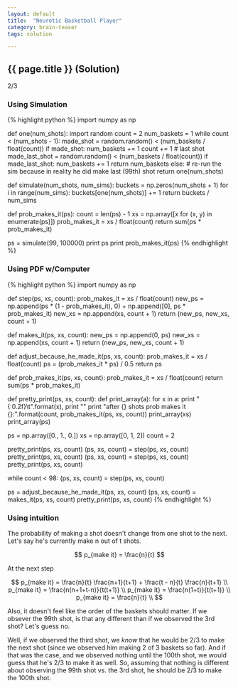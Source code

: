 ```yaml
---
layout: default
title:  "Neurotic Basketball Player"
category: brain-teaser
tags: solution

---
```


## {{ page.title }} (Solution) ##

2/3

### Using Simulation ###
{% highlight python %}
import numpy as np

def one(num_shots):
    import random
    count = 2
    num_baskets = 1
    while count < (num_shots - 1):
        made_shot = random.random() < (num_baskets / float(count))
        if made_shot:
            num_baskets += 1
        count += 1
    # last shot
    made_last_shot = random.random() < (num_baskets / float(count))
    if made_last_shot:
        num_baskets += 1
        return num_baskets
    else:
        # re-run the sim because in reality he did make last (99th) shot
        return one(num_shots)

def simulate(num_shots, num_sims):
    buckets = np.zeros(num_shots + 1)
    for i in range(num_sims):
        buckets[one(num_shots)] += 1
    return buckets / num_sims

def prob_makes_it(ps):
    count = len(ps) - 1
    xs = np.array([x for (x, y) in enumerate(ps)])
    prob_makes_it = xs / float(count)
    return sum(ps * prob_makes_it)

ps = simulate(99, 100000)
print ps
print prob_makes_it(ps)
{% endhighlight %}


### Using PDF w/Computer ###
{% highlight python %}
import numpy as np

def step(ps, xs, count):
    prob_makes_it = xs / float(count)
    new_ps = np.append(ps * (1 - prob_makes_it), 0) + np.append([0], ps * prob_makes_it)
    new_xs = np.append(xs, count + 1)
    return (new_ps, new_xs, count + 1)

def makes_it(ps, xs, count):
    new_ps = np.append(0, ps)
    new_xs = np.append(xs, count + 1)
    return (new_ps, new_xs, count + 1)

def adjust_because_he_made_it(ps, xs, count):
    prob_makes_it = xs / float(count)
    ps = (prob_makes_it * ps) / 0.5
    return ps

def prob_makes_it(ps, xs, count):
    prob_makes_it = xs / float(count)
    return sum(ps * prob_makes_it)

def pretty_print(ps, xs, count):
    def print_array(a):
        for x in a: print "{:0.2f}\t".format(x),
        print ""
    print "after {} shots prob makes it {}:".format(count, prob_makes_it(ps, xs, count))
    print_array(xs)
    print_array(ps)

ps = np.array([0., 1., 0.])
xs = np.array([0, 1, 2])
count = 2

pretty_print(ps, xs, count)
(ps, xs, count) = step(ps, xs, count)
pretty_print(ps, xs, count)
(ps, xs, count) = step(ps, xs, count)
pretty_print(ps, xs, count)

while count < 98:
    (ps, xs, count) = step(ps, xs, count)

ps = adjust_because_he_made_it(ps, xs, count)
(ps, xs, count) = makes_it(ps, xs, count)
pretty_print(ps, xs, count)
{% endhighlight %}

### Using intuition ###

The probability of making a shot doesn't change from one shot to the next.  Let's say he's currently make n out of t shots.

$$
p_{make it} = \frac{n}{t} 
$$

At the next step

$$
p_{make it} = \frac{n}{t} \frac{n+1}{t+1} + \frac{t - n}{t} \frac{n}{t+1} \\
p_{make it} = \frac{n(n+1+t-n)}{t(t+1)} \\
p_{make it} = \frac{n(1+t)}{t(t+1)} \\
p_{make it} = \frac{n}{t} \\
$$

Also, it doesn't feel like the order of the baskets should matter.  If we obsever the 99th shot, is that any different than if we observed the 3rd shot?  Let's guess no.

Well, if we observed the third shot, we *know* that he would be 2/3 to make the next shot (since we observed him making 2 of 3 baskets so far).  And if that was the case, and we observed nothing until the 100th shot, we would guess that he's 2/3 to make it as well.  So, assuming that nothing is different about observing the 99th shot vs. the 3rd shot, he should be 2/3 to make the 100th shot.
